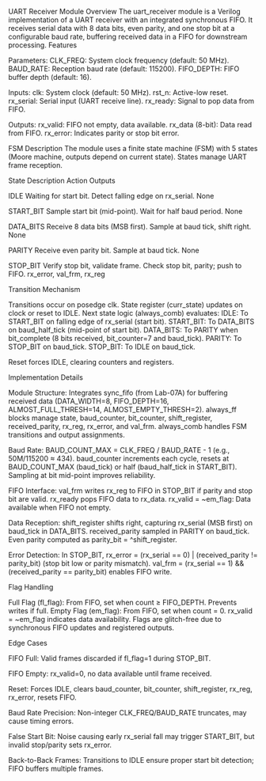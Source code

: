 UART Receiver Module
Overview
The uart_receiver module is a Verilog implementation of a UART receiver with an integrated synchronous FIFO. It receives serial data with 8 data bits, even parity, and one stop bit at a configurable baud rate, buffering received data in a FIFO for downstream processing.
Features

Parameters:
CLK_FREQ: System clock frequency (default: 50 MHz).
BAUD_RATE: Reception baud rate (default: 115200).
FIFO_DEPTH: FIFO buffer depth (default: 16).


Inputs:
clk: System clock (default: 50 MHz).
rst_n: Active-low reset.
rx_serial: Serial input (UART receive line).
rx_ready: Signal to pop data from FIFO.


Outputs:
rx_valid: FIFO not empty, data available.
rx_data (8-bit): Data read from FIFO.
rx_error: Indicates parity or stop bit error.



FSM Description
The module uses a finite state machine (FSM) with 5 states (Moore machine, outputs depend on current state). States manage UART frame reception.



State
Description
Action
Outputs



IDLE
Waiting for start bit.
Detect falling edge on rx_serial.
None


START_BIT
Sample start bit (mid-point).
Wait for half baud period.
None


DATA_BITS
Receive 8 data bits (MSB first).
Sample at baud tick, shift right.
None


PARITY
Receive even parity bit.
Sample at baud tick.
None


STOP_BIT
Verify stop bit, validate frame.
Check stop bit, parity; push to FIFO.
rx_error, val_frm, rx_reg


Transition Mechanism

Transitions occur on posedge clk.
State register (curr_state) updates on clock or reset to IDLE.
Next state logic (always_comb) evaluates:
IDLE: To START_BIT on falling edge of rx_serial (start bit).
START_BIT: To DATA_BITS on baud_half_tick (mid-point of start bit).
DATA_BITS: To PARITY when bit_complete (8 bits received, bit_counter=7 and baud_tick).
PARITY: To STOP_BIT on baud_tick.
STOP_BIT: To IDLE on baud_tick.


Reset forces IDLE, clearing counters and registers.

Implementation Details

Module Structure:
Integrates sync_fifo (from Lab-07A) for buffering received data (DATA_WIDTH=8, FIFO_DEPTH=16, ALMOST_FULL_THRESH=14, ALMOST_EMPTY_THRESH=2).
always_ff blocks manage state, baud_counter, bit_counter, shift_register, received_parity, rx_reg, rx_error, and val_frm.
always_comb handles FSM transitions and output assignments.


Baud Rate:
BAUD_COUNT_MAX = CLK_FREQ / BAUD_RATE - 1 (e.g., 50M/115200 ≈ 434).
baud_counter increments each cycle, resets at BAUD_COUNT_MAX (baud_tick) or half (baud_half_tick in START_BIT).
Sampling at bit mid-point improves reliability.


FIFO Interface:
val_frm writes rx_reg to FIFO in STOP_BIT if parity and stop bit are valid.
rx_ready pops FIFO data to rx_data.
rx_valid = ~em_flag: Data available when FIFO not empty.


Data Reception:
shift_register shifts right, capturing rx_serial (MSB first) on baud_tick in DATA_BITS.
received_parity sampled in PARITY on baud_tick.
Even parity computed as parity_bit = ^shift_register.


Error Detection:
In STOP_BIT, rx_error = (rx_serial == 0) | (received_parity != parity_bit) (stop bit low or parity mismatch).
val_frm = (rx_serial == 1) && (received_parity == parity_bit) enables FIFO write.



Flag Handling

Full Flag (fl_flag): From FIFO, set when count ≥ FIFO_DEPTH. Prevents writes if full.
Empty Flag (em_flag): From FIFO, set when count = 0. rx_valid = ~em_flag indicates data availability.
Flags are glitch-free due to synchronous FIFO updates and registered outputs.

Edge Cases

FIFO Full:
Valid frames discarded if fl_flag=1 during STOP_BIT.


FIFO Empty:
rx_valid=0, no data available until frame received.


Reset:
Forces IDLE, clears baud_counter, bit_counter, shift_register, rx_reg, rx_error, resets FIFO.


Baud Rate Precision:
Non-integer CLK_FREQ/BAUD_RATE truncates, may cause timing errors.


False Start Bit:
Noise causing early rx_serial fall may trigger START_BIT, but invalid stop/parity sets rx_error.


Back-to-Back Frames:
Transitions to IDLE ensure proper start bit detection; FIFO buffers multiple frames.

